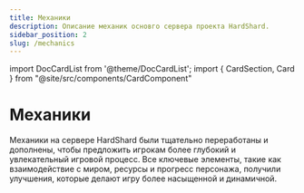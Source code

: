 ```yaml
---
title: Механики
description: Описание механик основго сервера проекта HardShard.
sidebar_position: 2
slug: /mechanics
---
```


import DocCardList from '@theme/DocCardList';
import { CardSection, Card } from "@site/src/components/CardComponent"

# Механики

Механики на сервере HardShard были тщательно переработаны и дополнены, чтобы предложить игрокам более глубокий и увлекательный игровой процесс. Все ключевые элементы, такие как взаимодействие с миром, ресурсы и прогресс персонажа, получили улучшения, которые делают игру более насыщенной и динамичной.

<CardSection>
  <Card 
    title="Дополнение «Приливы Тьмы»"
    description="Новые скалковые мобы, броня, инструменты и разломы"
    preview="/img/mechanics/tides_of_darkness/tides-of-darkness-banner.png"
    to="/docs/mechanics/tides-of-darkness"
  />
  <Card 
    title="Зип-рельсы"
    description="Разнообразьте свой опыт путешествия на вагонетке."
    preview="/img/mechanics/ziprails/ziprails-banner.png"
    to="/docs/mechanics/ziprails"
  />
  <Card 
    title="Еда и блюда"
    description="Более 50 новых рецептов блюд и не только."
    preview="/img/mechanics/more_food/joshs-more-foods.png"
    to="/docs/mechanics/more-food"
  />
  <Card 
    title="Напитки и алковарение"
    description="Варите собственные напитки: алкогольные и не очень."
    preview="/img/mechanics/drinks_and_brewery/brewery-and-drinks-banner.png"
    to="/docs/mechanics/drinks-and-brewery"
  />
  <Card 
    title="Шаблоны для брони и инструментов"
    description="Новые шаблоны для отделки брони и инструментов."
    preview="/img/mechanics/new-trims/more-trims-banner.png"
    to="/docs/mechanics/trims"
  />
  <Card 
    title="Настольные игры"
    description="Карты, шахматы, шашки, домино и другие предметы для игры с друзьями."
    preview="/img/mechanics/table-games/table-games-banner.webp"
    to="/docs/mechanics/table-games"
  />
  <Card 
    title="Головные уборы"
    description="Дополни образ и привнеси разнообразие в ролевую игру."
    preview="/img/mechanics/hats/novie-shlyapi-na-hardshard.png"
    to="/docs/mechanics/hats"
  />
  <Card 
    title="Усложненный Дракон Края"
    description="Финальная битва с боссом стала сложнее."
    preview="/img/mechanics/ender_dragon/ender-dragon-banner.png"
    to="/docs/mechanics/ender-dragon"
  />
  <Card 
    title="Цепи, веревки, провода и гирлянды"
    description="Украшайте свои постройки и интерьеры при помощи различных цепей и веревок."
    preview="/img/mechanics/catenary/catenary-banner.png"
    to="/docs/mechanics/catenary"
  />
  <Card 
    title="Прочие механики"
    description="Остальные механики сервера одним предложением."
    preview="/img/mechanics/other/other-banner.png"
    to="/docs/mechanics/other"
  />
</CardSection>